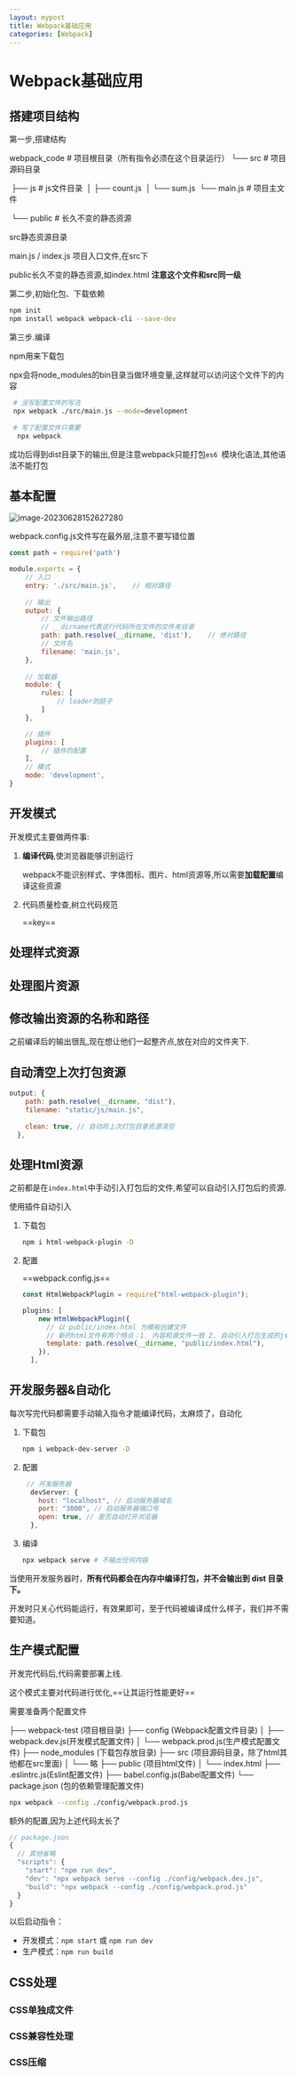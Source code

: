 ```yaml
---
layout: mypost
title: Webpack基础应用
categories: [Webpack]
---
```


# Webpack基础应用

## 搭建项目结构

第一步,搭建结构

webpack_code # 项目根目录（所有指令必须在这个目录运行）
    └── src # 项目源码目录

​        ├── js # js文件目录
​        │   ├── count.js
​        │   └── sum.js
​        └── main.js # 项目主文件

​    └── public # 长久不变的静态资源



src静态资源目录

main.js / index.js 项目入口文件,在src下

public长久不变的静态资源,如index.html **注意这个文件和src同一级**



第二步,初始化包、下载依赖

```sh
npm init 
npm install webpack webpack-cli --save-dev
```



第三步.编译

npm用来下载包

npx会将node_modules的bin目录当做环境变量,这样就可以访问这个文件下的内容

```sh
 # 没写配置文件的写法
 npx webpack ./src/main.js --mode=development
 
 # 写了配置文件只需要
  npx webpack
```

成功后得到dist目录下的输出,但是注意webpack只能打包`es6 `模块化语法,其他语法不能打包

## 基本配置

![image-20230628152627280](image-20230628152627280.png)

webpack.config.js文件写在最外层,注意不要写错位置

```js
const path = require('path')

module.exports = {
    // 入口
    entry: './src/main.js',    // 相对路径
   
    // 输出
    output: {
        // 文件输出路径
        // __dirname代表这行代码所在文件的文件夹目录
        path: path.resolve(__dirname, 'dist'),    // 绝对路径
        // 文件名
        filename: 'main.js',
    },
    
    // 加载器
    module: {
        rules: [
            // loader的胚子
        ]
    },   

    // 插件
    plugins: [
        // 插件的配置
    ],   
    // 模式
    mode: 'development',
}
```

## 开发模式

开发模式主要做两件事:

1. **编译代码**,使浏览器能够识别运行

   webpack不能识别样式、字体图标、图片、html资源等,所以需要**加载配置**编译这些资源

2. 代码质量检查,树立代码规范

    ==key==   

## 处理样式资源

## 处理图片资源

## 修改输出资源的名称和路径

之前编译后的输出很乱,现在想让他们一起整齐点,放在对应的文件夹下.



## 自动清空上次打包资源

```js
output: {
    path: path.resolve(__dirname, "dist"),
    filename: "static/js/main.js",
        
    clean: true, // 自动将上次打包目录资源清空 
  },
```

## 处理Html资源

之前都是在`index.html`中手动引入打包后的文件,希望可以自动引入打包后的资源.

使用插件自动引入

1. 下载包

   ```sh
   npm i html-webpack-plugin -D
   ```

2. 配置

   ==webpack.config.js==

   ```js
   const HtmlWebpackPlugin = require("html-webpack-plugin");
   
   plugins: [
       new HtmlWebpackPlugin({
         // 以 public/index.html 为模板创建文件
         // 新的html文件有两个特点：1. 内容和源文件一致 2. 自动引入打包生成的js等资源
         template: path.resolve(__dirname, "public/index.html"),
       }),
     ],

## 开发服务器&自动化

每次写完代码都需要手动输入指令才能编译代码，太麻烦了，自动化

1. 下载包

   ```sh
   npm i webpack-dev-server -D
   ```

2. 配置

   ```js
    // 开发服务器
     devServer: {
       host: "localhost", // 启动服务器域名
       port: "3000", // 启动服务器端口号
       open: true, // 是否自动打开浏览器
     },
   ```

3. 编译

   ```sh
   npx webpack serve # 不输出任何内容
   ```



当使用开发服务器时，**所有代码都会在内存中编译打包，并不会输出到 dist 目录下。**

开发时只关心代码能运行，有效果即可，至于代码被编译成什么样子，我们并不需要知道。

## 生产模式配置

开发完代码后,代码需要部署上线.

这个模式主要对代码进行优化,==让其运行性能更好==

需要准备两个配置文件

├── webpack-test (项目根目录)
    ├── config (Webpack配置文件目录)
    │    ├── webpack.dev.js(开发模式配置文件)
    │    └── webpack.prod.js(生产模式配置文件)
    ├── node_modules (下载包存放目录)
    ├── src (项目源码目录，除了html其他都在src里面)
    │    └── 略
    ├── public (项目html文件)
    │    └── index.html
    ├── .eslintrc.js(Eslint配置文件)
    ├── babel.config.js(Babel配置文件)
    └── package.json (包的依赖管理配置文件)

```sh
npx webpack --config ./config/webpack.prod.js
```

额外的配置,因为上述代码太长了

```js
// package.json
{
  // 其他省略
  "scripts": {
    "start": "npm run dev",
    "dev": "npx webpack serve --config ./config/webpack.dev.js",
    "build": "npx webpack --config ./config/webpack.prod.js"
  }
}
```

以后启动指令：

- 开发模式：`npm start` 或 `npm run dev`
- 生产模式：`npm run build`

##  CSS处理

### CSS单独成文件

### CSS兼容性处理

### CSS压缩

